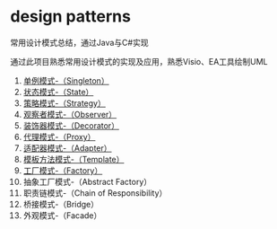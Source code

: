 # design patterns

常用设计模式总结，通过Java与C#实现

通过此项目熟悉常用设计模式的实现及应用，熟悉Visio、EA工具绘制UML

1. [单例模式-（Singleton）](https://github.com/tangming579/GOF/tree/master/src/1-Singleton.md)
2. [状态模式-（State）](https://github.com/tangming579/GOF/tree/master/src/2-State.md)
3. [策略模式-（Strategy）](https://github.com/tangming579/GOF/tree/master/src/3-Strategy.md)
4. [观察者模式-（Observer）](https://github.com/tangming579/GOF/tree/master/src/4-Observer.md)
5. [装饰器模式-（Decorator）](https://github.com/tangming579/GOF/tree/master/src/5-Decorator.md)
6. [代理模式-（Proxy）](https://github.com/tangming579/GOF/tree/master/src/6-Proxy.md)
7. [适配器模式-（Adapter）](https://github.com/tangming579/GOF/tree/master/src/7-Adapter.md)
8. [模板方法模式-（Template）](https://github.com/tangming579/GOF/tree/master/src/8-Template.md)
9. [工厂模式-（Factory）](https://github.com/tangming579/design-patterns/blob/master/src/9-Factory.md)
10. 抽象工厂模式-（Abstract Factory）
11. 职责链模式-（Chain of Responsibility）
12. 桥接模式-（Bridge）
13. 外观模式-（Facade）
